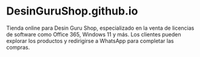 # DesinGuruShop.github.io
Tienda online para Desin Guru Shop, especializado en la venta de licencias de software como Office 365, Windows 11 y más. Los clientes pueden explorar los productos y redirigirse a WhatsApp para completar las compras.
